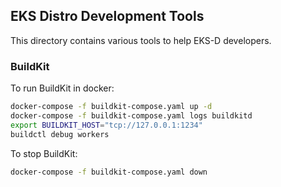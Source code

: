 ## EKS Distro Development Tools

This directory contains various tools to help EKS-D developers.

### BuildKit

To run BuildKit in docker:

```bash
docker-compose -f buildkit-compose.yaml up -d
docker-compose -f buildkit-compose.yaml logs buildkitd
export BUILDKIT_HOST="tcp://127.0.0.1:1234"
buildctl debug workers
```

To stop BuildKit:
```bash
docker-compose -f buildkit-compose.yaml down
```
